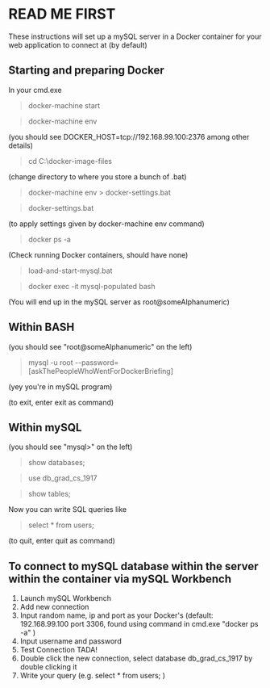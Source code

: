 # READ ME FIRST
These instructions will set up a mySQL server in a Docker container for your web application to connect at (by default)

## Starting and preparing Docker
In your cmd.exe
> docker-machine start

> docker-machine env 

(you should see DOCKER_HOST=tcp://192.168.99.100:2376 among other details)

> cd C:\docker-image-files 

(change directory to where you store a bunch of .bat)

> docker-machine env > docker-settings.bat

> docker-settings.bat 

(to apply settings given by docker-machine env command)

> docker ps -a 

(Check running Docker containers, should have none)

> load-and-start-mysql.bat

> docker exec -it mysql-populated bash

(You will end up in the mySQL server as root@someAlphanumeric)

## Within BASH 
(you should see "root@someAlphanumeric" on the left)

> mysql -u root --password=[askThePeopleWhoWentForDockerBriefing]

(yey you're in mySQL program)

(to exit, enter exit as command)

## Within mySQL 

(you should see "mysql>" on the left)

> show databases;

> use db_grad_cs_1917

> show tables;

Now you can write SQL queries  like

> select * from users;

(to quit, enter quit as command)

## To connect to mySQL database within the server within the container via mySQL Workbench
1. Launch mySQL Workbench
2. Add new connection
3. Input random name, ip and port as your Docker's (default: 192.168.99.100 port 3306, found using command in cmd.exe "docker ps -a" )
4. Input username and password
5. Test Connection TADA!
6. Double click the new connection, select database db_grad_cs_1917 by double clicking it
7. Write your query (e.g. select * from users; )
